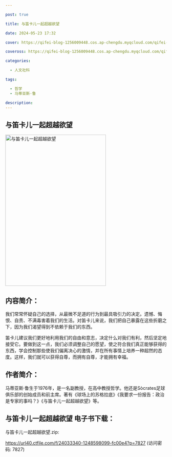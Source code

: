 ```yaml
---

post: true

title: 与笛卡儿一起超越欲望

date: 2024-05-23 17:32

cover: https://qifei-blog-1256009448.cos.ap-chengdu.myqcloud.com/qifei-blog/66262c660ea9cb14038cc4f9.jpg

coveross: https://qifei-blog-1256009448.cos.ap-chengdu.myqcloud.com/qifei-blog/66262c660ea9cb14038cc4f9.jpg

categories:

  - 人文社科

tags:

  - 哲学
  - 马蒂亚斯·鲁

description:
---
```


## 与笛卡儿一起超越欲望
<img alt="与笛卡儿一起超越欲望 " class="aligncenter loading" data-was-processed="true" decoding="async" fetchpriority="high" height="471" src="https://qifei-blog-1256009448.cos.ap-chengdu.myqcloud.com/qifei-blog/66262c660ea9cb14038cc4f9.jpg" style="cursor: zoom-in;" width="314"/>

## 内容简介：

我们常常怀疑自己的选择，从最微不足道的行为到最具吸引力的决定。遗憾、悔恨、自责、不满毒害着我们的生活。对笛卡儿来说，我们把自己暴露在这些折磨之下，因为我们渴望得到不依赖于我们的东西。

笛卡儿建议我们更好地利用我们的自由和意志，决定什么对我们有利，然后坚定地接受它。要做到这一点，我们必须调整自己的愿望，使之符合我们真正能够获得的东西，学会控制那些使我们偏离决心的激情，并在所有事情上培养一种超然的态度。这样，我们就可以获得自尊，而拥有自尊，才能拥有幸福。

## 作者简介：

马蒂亚斯·鲁生于1976年，是一名副教授，在高中教授哲学。他还是Sòcrates足球俱乐部的创始成员和前主席。著有《球场上的苏格拉底》《我要求一份报告：政治是专家的事吗？》《与笛卡儿一起超越欲望》等。

## 与笛卡儿一起超越欲望 电子书下载：
与笛卡儿一起超越欲望.zip: 

https://url40.ctfile.com/f/24033340-1248598099-fc00e4?p=7827 (访问密码: 7827)
